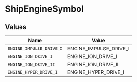 # ShipEngineSymbol


## Values

| Name                     | Value                    |
| ------------------------ | ------------------------ |
| `ENGINE_IMPULSE_DRIVE_I` | ENGINE_IMPULSE_DRIVE_I   |
| `ENGINE_ION_DRIVE_I`     | ENGINE_ION_DRIVE_I       |
| `ENGINE_ION_DRIVE_II`    | ENGINE_ION_DRIVE_II      |
| `ENGINE_HYPER_DRIVE_I`   | ENGINE_HYPER_DRIVE_I     |